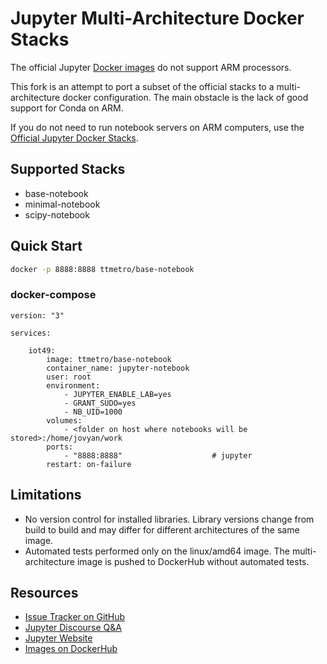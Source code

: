 <!---
[![Discourse badge](https://img.shields.io/discourse/https/discourse.jupyter.org/users.svg?color=%23f37626)](https://discourse.jupyter.org/c/questions "Jupyter Discourse Q&A")
[![Read the Docs badge](https://img.shields.io/readthedocs/jupyter-docker-stacks.svg)](https://jupyter-docker-stacks.readthedocs.io/en/latest/ "Documentation build status")
[![DockerHub badge](https://images.microbadger.com/badges/version/jupyter/base-notebook.svg)](https://microbadger.com/images/jupyter/base-notebook "Recent tag/version of jupyter/base-notebook")
[![Binder badget](https://mybinder.org/badge_logo.svg)](https://mybinder.org/v2/gh/jupyter/docker-stacks/master?filepath=README.ipynb "Launch a jupyter/base-notebook container on mybinder.org")
--->

# Jupyter Multi-Architecture Docker Stacks

The official Jupyter [Docker images](https://hub.docker.com/u/jupyter)
do not support ARM processors.

This fork is an attempt to port a subset of the official stacks to a multi-architecture docker configuration. The main obstacle is the lack of good support for Conda on ARM.

If you do not need to run notebook servers on ARM computers, use the [Official Jupyter Docker Stacks](https://jupyter-docker-stacks.readthedocs.io/en/latest/).

## Supported Stacks

- base-notebook
- minimal-notebook
- scipy-notebook

## Quick Start

```bash
docker -p 8888:8888 ttmetro/base-notebook
```

### docker-compose

```
version: "3"

services:

    iot49:
        image: ttmetro/base-notebook
        container_name: jupyter-notebook
        user: root
        environment:
            - JUPYTER_ENABLE_LAB=yes
            - GRANT_SUDO=yes
            - NB_UID=1000
        volumes:
            - <folder on host where notebooks will be stored>:/home/jovyan/work
        ports:
            - "8888:8888"                    # jupyter
        restart: on-failure

```

## Limitations

- No version control for installed libraries. Library versions change from build to build and may differ for different architectures of the same image.
- Automated tests performed only on the linux/amd64 image. The multi-architecture image is pushed to DockerHub without automated tests.

## Resources

- [Issue Tracker on GitHub](https://github.com/iot49/docker-stacks)
- [Jupyter Discourse Q&A](https://discourse.jupyter.org/c/questions)
- [Jupyter Website](https://jupyter.org)
- [Images on DockerHub](https://hub.docker.com/u/ttmetro)
